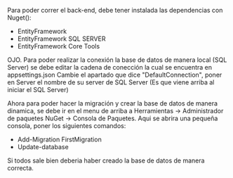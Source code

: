 Para poder correr el back-end, debe tener instalada las dependencias con Nuget():
  - EntityFramework 
  - EntityFramework SQL SERVER 
  - EntityFramework Core Tools

OJO. Para poder realizar la conexión la base de datos de manera local (SQL Server) se debe editar la cadena de conección la cual se encuentra en appsettings.json
Cambie el apartado que dice "DefaultConnection", poner en Server el nombre de su server de SQL Server (Es que viene arriba al iniciar el SQL Server)

Ahora para poder hacer la migración y crear la base de datos de manera dinamica, se debe ir en el menu de arriba a Herramientas -> Administrador de paquetes NuGet -> Consola de Paquetes.
Aqui se abrira una pequeña consola, poner los siguientes comandos: 
  -  Add-Migration FirstMigration
  -  Update-database

Si todos sale bien deberia haber creado la base de datos de manera correcta.
